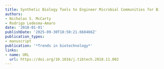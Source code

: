 ```yaml
---
title: Synthetic Biology Tools to Engineer Microbial Communities for Biotechnology
authors:
- Nicholas S. McCarty
- Rodrigo Ledesma‐Amaro
date: '2018-01-01'
publishDate: '2025-09-30T18:50:21.668466Z'
publication_types:
- manuscript
publication: '*Trends in biotechnology*'
links:
- name: URL
  url: https://doi.org/10.1016/j.tibtech.2018.11.002
---
```

